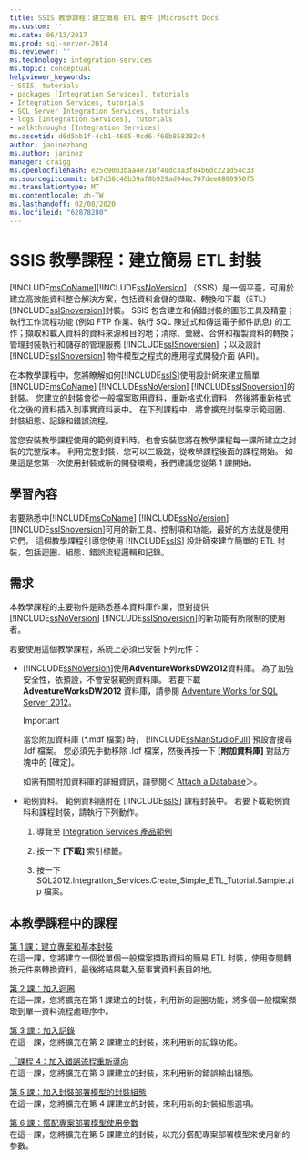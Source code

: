 ```yaml
---
title: SSIS 教學課程：建立簡易 ETL 套件 |Microsoft Docs
ms.custom: ''
ms.date: 06/13/2017
ms.prod: sql-server-2014
ms.reviewer: ''
ms.technology: integration-services
ms.topic: conceptual
helpviewer_keywords:
- SSIS, tutorials
- packages [Integration Services], tutorials
- Integration Services, tutorials
- SQL Server Integration Services, tutorials
- logs [Integration Services], tutorials
- walkthroughs [Integration Services]
ms.assetid: d6d5bb1f-4cb1-4605-9cd6-f60b858382c4
author: janinezhang
ms.author: janinez
manager: craigg
ms.openlocfilehash: e25c90b3baa4e718f40dc3a3f84b6dc221d54c33
ms.sourcegitcommit: b87d36c46b39af8b929ad94ec707dee8800950f5
ms.translationtype: MT
ms.contentlocale: zh-TW
ms.lasthandoff: 02/08/2020
ms.locfileid: "62878280"
---
```

# <a name="ssis-tutorial-creating-a-simple-etl-package"></a>SSIS 教學課程：建立簡易 ETL 封裝
  [!INCLUDE[msCoName](../includes/msconame-md.md)][!INCLUDE[ssNoVersion](../includes/ssnoversion-md.md)] （SSIS）是一個平臺，可用於建立高效能資料整合解決方案，包括資料倉儲的擷取、轉換和下載（ETL） [!INCLUDE[ssISnoversion](../includes/ssisnoversion-md.md)]封裝。 SSIS 包含建立和偵錯封裝的圖形工具及精靈；執行工作流程功能 (例如 FTP 作業、執行 SQL 陳述式和傳送電子郵件訊息) 的工作；擷取和載入資料的資料來源和目的地；清除、彙總、合併和複製資料的轉換；管理封裝執行和儲存的管理服務 [!INCLUDE[ssISnoversion](../includes/ssisnoversion-md.md)] ；以及設計 [!INCLUDE[ssISnoversion](../includes/ssisnoversion-md.md)] 物件模型之程式的應用程式開發介面 (API)。  
  
 在本教學課程中，您將瞭解如何[!INCLUDE[ssIS](../includes/ssis-md.md)]使用設計師來建立簡單[!INCLUDE[msCoName](../includes/msconame-md.md)] [!INCLUDE[ssNoVersion](../includes/ssnoversion-md.md)] [!INCLUDE[ssISnoversion](../includes/ssisnoversion-md.md)]的封裝。 您建立的封裝會從一般檔案取用資料，重新格式化資料，然後將重新格式化之後的資料插入到事實資料表中。 在下列課程中，將會擴充封裝來示範迴圈、封裝組態、記錄和錯誤流程。  
  
 當您安裝教學課程使用的範例資料時，也會安裝您將在教學課程每一課所建立之封裝的完整版本。 利用完整封裝，您可以三級跳，從教學課程後面的課程開始。 如果這是您第一次使用封裝或新的開發環境，我們建議您從第 1 課開始。  
  
## <a name="what-you-will-learn"></a>學習內容  
 若要熟悉中[!INCLUDE[msCoName](../includes/msconame-md.md)] [!INCLUDE[ssNoVersion](../includes/ssnoversion-md.md)] [!INCLUDE[ssISnoversion](../includes/ssisnoversion-md.md)]可用的新工具、控制項和功能，最好的方法就是使用它們。 這個教學課程引導您使用 [!INCLUDE[ssIS](../includes/ssis-md.md)] 設計師來建立簡單的 ETL 封裝，包括迴圈、組態、錯誤流程邏輯和記錄。  
  
## <a name="requirements"></a>需求  
 本教學課程的主要物件是熟悉基本資料庫作業，但對提供[!INCLUDE[ssNoVersion](../includes/ssnoversion-md.md)] [!INCLUDE[ssISnoversion](../includes/ssisnoversion-md.md)]的新功能有所限制的使用者。  
  
 若要使用這個教學課程，系統上必須已安裝下列元件：  
  
-   [!INCLUDE[ssNoVersion](../includes/ssnoversion-md.md)]使用**AdventureWorksDW2012**資料庫。 為了加強安全性，依預設，不會安裝範例資料庫。 若要下載 **AdventureWorksDW2012** 資料庫，請參閱 [Adventure Works for SQL Server 2012](https://go.microsoft.com/fwlink/?LinkId=275026)。  
  
    > [!IMPORTANT]  
    >  當您附加資料庫 (\*.mdf 檔案) 時， [!INCLUDE[ssManStudioFull](../includes/ssmanstudiofull-md.md)] 預設會搜尋 .ldf 檔案。 您必須先手動移除 .ldf 檔案，然後再按一下 **[附加資料庫]** 對話方塊中的 [確定]。  
    >   
    >  如需有關附加資料庫的詳細資訊，請參閱＜ [Attach a Database](../relational-databases/databases/attach-a-database.md)＞。  
  
-   範例資料。 範例資料隨附在 [!INCLUDE[ssIS](../includes/ssis-md.md)] 課程封裝中。 若要下載範例資料和課程封裝，請執行下列動作。  
  
    1.  導覽至 [Integration Services 產品範例](https://go.microsoft.com/fwlink/?LinkId=275027)  
  
    2.  按一下 **[下載]** 索引標籤。  
  
    3.  按一下 SQL2012.Integration_Services.Create_Simple_ETL_Tutorial.Sample.zip 檔案。  
  
## <a name="lessons-in-this-tutorial"></a>本教學課程中的課程  
 [第 1 課：建立專案和基本封裝](lesson-1-create-a-project-and-basic-package-with-ssis.md)  
 在這一課，您將建立一個從單個一般檔案擷取資料的簡易 ETL 封裝，使用查閱轉換元件來轉換資料，最後將結果載入至事實資料表目的地。  
  
 [第 2 課：加入迴圈](lesson-2-adding-looping-with-ssis.md)  
 在這一課，您將擴充在第 1 課建立的封裝，利用新的迴圈功能，將多個一般檔案擷取到單一資料流程處理序中。  
  
 [第 3 課：加入記錄](lesson-3-add-logging-with-ssis.md)  
 在這一課，您將擴充在第 2 課建立的封裝，來利用新的記錄功能。  
  
 [「課程 4：加入錯誤流程重新導向](lesson-4-add-error-flow-redirection-with-ssis.md)  
 在這一課，您將擴充在第 3 課建立的封裝，來利用新的錯誤輸出組態。  
  
 [第 5 課：加入封裝部署模型的封裝組態](lesson-5-add-ssis-package-configurations-for-the-package-deployment-model.md)  
 在這一課，您將擴充在第 4 課建立的封裝，來利用新的封裝組態選項。  
  
 [第 6 課：搭配專案部署模型使用參數](lesson-6-using-parameters-with-the-project-deployment-model-in-ssis.md)  
 在這一課，您將擴充在第 5 課建立的封裝，以充分搭配專案部署模型來使用新的參數。  
  
  
